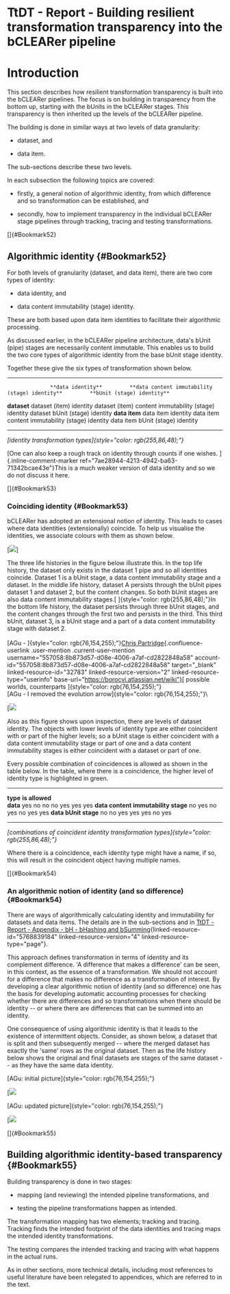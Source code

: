 

# TtDT - Report - Building resilient transformation transparency into the bCLEARer pipeline


# Introduction 

This section describes how resilient transformation transparency is
built into the bCLEARer pipelines. The focus is on building in
transparency from the bottom up, starting with the bUnits in the
bCLEARer stages. This transparency is then inherited up the levels of
the bCLEARer pipeline.

The building is done in similar ways at two levels of data granularity:

-   dataset, and

-   data item.

The sub-sections describe these two levels.

In each subsection the following topics are covered:

-   firstly, a general notion of algorithmic identity, from which
    difference and so transformation can be established, and

-   secondly, how to implement transparency in the individual bCLEARer
    stage pipelines through tracking, tracing and testing
    transformations.

[]{#Bookmark52}

## Algorithmic identity {#Bookmark52}

For both levels of granularity (dataset, and data item), there are two
core types of identity:

-   data identity, and

-   data content immutability (stage) identity.

These are both based upon data item identities to facilitate their
algorithmic processing.

As discussed earlier, in the bCLEARer pipeline architecture, data's
bUnit (pipe) stages are necessarily content immutable. This enables us
to build the two core types of algorithmic identity from the base bUnit
stage identity.

Together these give the six types of transformation shown below.


  --------------- ------------------------- ------------------------------------------------------ ----------------------------------
                  **data identity**         **data content immutability (stage) identity**         **bUnit (stage) identity**
  **dataset**     dataset (item) identity   dataset (item) content immutability (stage) identity   dataset bUnit (stage) identity
  **data item**   data item identity        data item content immutability (stage) identity        data item bUnit (stage) identity
  --------------- ------------------------- ------------------------------------------------------ ----------------------------------

*[identity transformation types]{style="color: rgb(255,86,48);"}*

[One can also keep a rough track on identity through counts if one
wishes. ]{.inline-comment-marker
ref="7ae28944-4213-4942-ba63-71342bcae43e"}This is a much weaker version
of data identity and so we do not discuss it here.

[]{#Bookmark53}

### Coinciding identity {#Bookmark53}

bCLEARer has adopted an extensional notion of identity. This leads to
cases where data identities (extensionally) coincide. To help us
visualise the identities, we associate colours with them as shown below.

[![](../assets/img_44.png)]

The three life histories in the figure below illustrate this. In the top
life history, the dataset only exists in the dataset 1 pipe and so all
identities coincide. Dataset 1 is a bUnit stage, a data content
immutability stage and a dataset. In the middle life history, dataset A
persists through the bUnit pipes dataset 1 and dataset 2, but the
content changes. So both bUnit stages are also data content immutability
stages.[ ]{style="color: rgb(255,86,48);"}In the bottom life history,
the dataset persists through three bUnit stages, and the content changes
through the first two and persists in the third. This third bUnit,
dataset 3, is a bUnit stage and a part of a data content immutability
stage with dataset 2.\
\
[AGu - ]{style="color: rgb(76,154,255);"}[Chris
Partridge](https://borocvi.atlassian.net/wiki/people/557058:8b873d57-d08e-4006-a7af-cd2822848a58?ref=confluence "https://borocvi.atlassian.net/wiki/people/557058:8b873d57-d08e-4006-a7af-cd2822848a58?ref=confluence"){.confluence-userlink
.user-mention .current-user-mention
username="557058:8b873d57-d08e-4006-a7af-cd2822848a58"
account-id="557058:8b873d57-d08e-4006-a7af-cd2822848a58" target="_blank"
linked-resource-id="32783" linked-resource-version="2"
linked-resource-type="userinfo"
base-url="https://borocvi.atlassian.net/wiki"}[ possible worlds,
counterparts ]{style="color: rgb(76,154,255);"}\
[AGu - I removed the evolution arrow]{style="color: rgb(76,154,255);"}\

[![](../assets/img_45.png)

Also as this figure shows upon inspection, there are levels of dataset
identity. The objects with lower levels of identity type are either
coincident with or part of the higher levels; so a bUnit stage is either
coincident with a data content immutability stage or part of one and a
data content immutability stages is either coincident with a dataset or
part of one.

Every possible combination of coincidences is allowed as shown in the
table below. In the table, where there is a coincidence, the higher
level of identity type is highlighted in green.


  ------------------------------------- ---------------- ----- ----- ----- ----- ----- -----
  **type**                              **is allowed**                                 
  **data**                              yes              no    no    no    yes   yes   yes
  **data content immutability stage**   no               yes   no    yes   no    yes   yes
  **data bUnit stage**                  no               no    yes   yes   yes   no    yes
  ------------------------------------- ---------------- ----- ----- ----- ----- ----- -----

*[combinations of coincident identity transformation
types]{style="color: rgb(255,86,48);"}*

Where there is a coincidence, each identity type might have a name, if
so, this will result in the coincident object having multiple names.

[]{#Bookmark54}

### An algorithmic notion of identity (and so difference) {#Bookmark54}

There are ways of algorithmically calculating identity and immutability
for datasets and data items. The details are in the sub-sections and in
[TtDT - Report - Appendix - bH - bHashing and
bSumming](page5768839184.html#Bookmark95 "TtDT - Report - Appendix - bH - bHashing and bSumming"){linked-resource-id="5768839184"
linked-resource-version="4" linked-resource-type="page"}.

This approach defines transformation in terms of identity and its
complement difference. 'A difference that makes a difference\' can be
seen, in this context, as the essence of a transformation. We should not
account for a difference that makes no difference as a transformation of
interest. By developing a clear algorithmic notion of identity (and so
difference) one has the basis for developing automatic accounting
processes for checking whether there are differences and so
transformations when there should be identity -- or where there are
differences that can be summed into an identity.

One consequence of using algorithmic identity is that it leads to the
existence of intermittent objects. Consider, as shown below, a dataset
that is split and then subsequently merged -- where the merged dataset
has exactly the 'same' rows as the original dataset. Then as the life
history below shows the original and final datasets are stages of the
same dataset -- as they have the same data identity.

[AGu: initial picture]{style="color: rgb(76,154,255);"}

[![](../assets/img_46.png)

[AGu: updated picture]{style="color: rgb(76,154,255);"}

[![](../assets/img_47.png)

[]{#Bookmark55}

## Building algorithmic identity-based transparency {#Bookmark55}

Building transparency is done in two stages:

-   mapping (and reviewing) the intended pipeline transformations, and

-   testing the pipeline transformations happen as intended.

The transformation mapping has two elements; tracking and tracing.
Tracking finds the intended footprint of the data identities and tracing
maps the intended identity transformations.

The testing compares the intended tracking and tracing with what happens
in the actual runs.

As in other sections, more technical details, including most references
to useful literature have been relegated to appendices, which are
referred to in the text.
